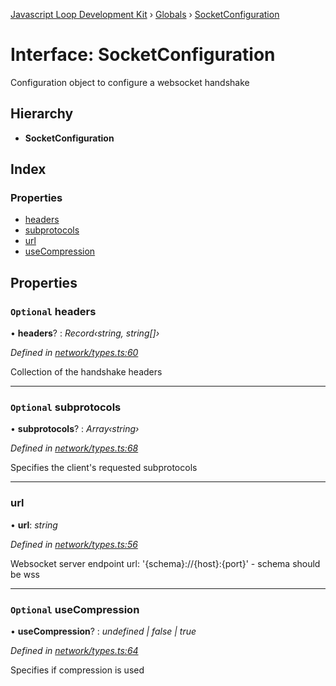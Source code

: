 [Javascript Loop Development Kit](../README.md) › [Globals](../globals.md) › [SocketConfiguration](socketconfiguration.md)

# Interface: SocketConfiguration

Configuration object to configure a websocket handshake

## Hierarchy

* **SocketConfiguration**

## Index

### Properties

* [headers](socketconfiguration.md#optional-headers)
* [subprotocols](socketconfiguration.md#optional-subprotocols)
* [url](socketconfiguration.md#url)
* [useCompression](socketconfiguration.md#optional-usecompression)

## Properties

### `Optional` headers

• **headers**? : *Record‹string, string[]›*

*Defined in [network/types.ts:60](https://github.com/open-olive/loop-development-kit/blob/ba5f0aac/ldk/javascript/src/network/types.ts#L60)*

Collection of the handshake headers

___

### `Optional` subprotocols

• **subprotocols**? : *Array‹string›*

*Defined in [network/types.ts:68](https://github.com/open-olive/loop-development-kit/blob/ba5f0aac/ldk/javascript/src/network/types.ts#L68)*

Specifies the client's requested subprotocols

___

###  url

• **url**: *string*

*Defined in [network/types.ts:56](https://github.com/open-olive/loop-development-kit/blob/ba5f0aac/ldk/javascript/src/network/types.ts#L56)*

Websocket server endpoint url: '{schema}://{host}:{port}' - schema should be wss

___

### `Optional` useCompression

• **useCompression**? : *undefined | false | true*

*Defined in [network/types.ts:64](https://github.com/open-olive/loop-development-kit/blob/ba5f0aac/ldk/javascript/src/network/types.ts#L64)*

Specifies if compression is used

